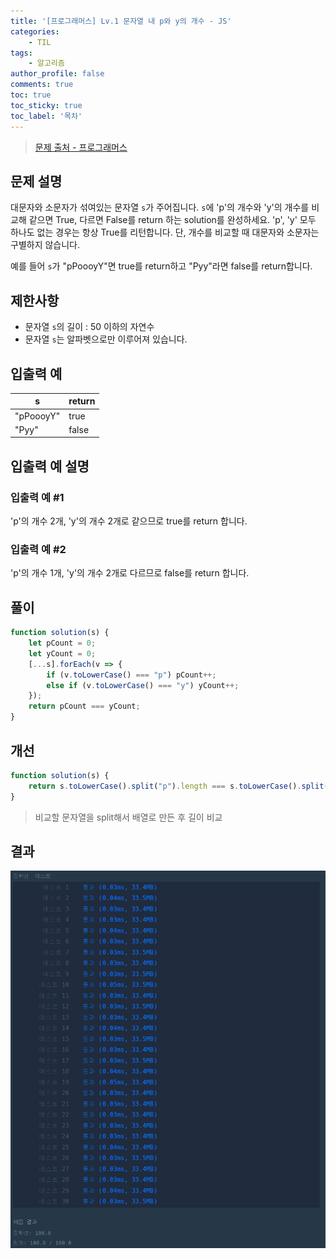 ```yaml
---
title: '[프로그래머스] Lv.1 문자열 내 p와 y의 개수 - JS'
categories:
    - TIL
tags:
    - 알고리즘
author_profile: false
comments: true
toc: true
toc_sticky: true
toc_label: '목차'
---
```


>[문제 출처 - 프로그래머스](https://school.programmers.co.kr/learn/courses/30/lessons/12916)

## 문제 설명
대문자와 소문자가 섞여있는 문자열 `s`가 주어집니다. `s`에 'p'의 개수와 'y'의 개수를 비교해 같으면 True, 다르면 False를 return 하는 solution를 완성하세요. 'p', 'y' 모두 하나도 없는 경우는 항상 True를 리턴합니다. 단, 개수를 비교할 때 대문자와 소문자는 구별하지 않습니다.

예를 들어 `s`가 "pPoooyY"면 true를 return하고 "Pyy"라면 false를 return합니다.

## 제한사항
* 문자열 `s`의 길이 : 50 이하의 자연수
* 문자열 `s`는 알파벳으로만 이루어져 있습니다.

## 입출력 예

| s         | return |
|-----------|--------|
| "pPoooyY" | true   |
| "Pyy"     | false  |

## 입출력 예 설명
### 입출력 예 #1
'p'의 개수 2개, 'y'의 개수 2개로 같으므로 true를 return 합니다.

### 입출력 예 #2
'p'의 개수 1개, 'y'의 개수 2개로 다르므로 false를 return 합니다.

## 풀이
```javascript
function solution(s) {
    let pCount = 0;
    let yCount = 0;
    [...s].forEach(v => {
        if (v.toLowerCase() === "p") pCount++;
        else if (v.toLowerCase() === "y") yCount++;
    });
    return pCount === yCount;
}
```

## 개선
```javascript
function solution(s) {
    return s.toLowerCase().split("p").length === s.toLowerCase().split("y").length;
}
```
> 비교할 문자열을 split해서 배열로 만든 후 길이 비교

## 결과
![result](/assets/images/2023/08-21/algorithm-8-result.png)